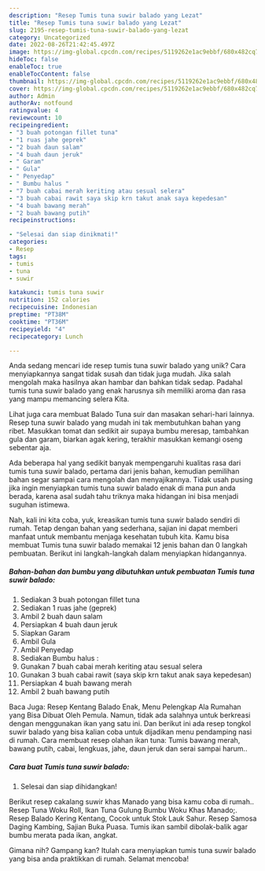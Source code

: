 ```yaml
---
description: "Resep Tumis tuna suwir balado yang Lezat"
title: "Resep Tumis tuna suwir balado yang Lezat"
slug: 2195-resep-tumis-tuna-suwir-balado-yang-lezat
category: Uncategorized
date: 2022-08-26T21:42:45.497Z
image: https://img-global.cpcdn.com/recipes/5119262e1ac9ebbf/680x482cq70/tumis-tuna-suwir-balado-foto-resep-utama.jpg
hideToc: false
enableToc: true
enableTocContent: false
thumbnail: https://img-global.cpcdn.com/recipes/5119262e1ac9ebbf/680x482cq70/tumis-tuna-suwir-balado-foto-resep-utama.jpg
cover: https://img-global.cpcdn.com/recipes/5119262e1ac9ebbf/680x482cq70/tumis-tuna-suwir-balado-foto-resep-utama.jpg
author: Admin
authorAv: notfound
ratingvalue: 4
reviewcount: 10
recipeingredient:
- "3 buah potongan fillet tuna"
- "1 ruas jahe geprek"
- "2 buah daun salam"
- "4 buah daun jeruk"
- " Garam"
- " Gula"
- " Penyedap"
- " Bumbu halus "
- "7 buah cabai merah keriting atau sesual selera"
- "3 buah cabai rawit saya skip krn takut anak saya kepedesan"
- "4 buah bawang merah"
- "2 buah bawang putih"
recipeinstructions:

- "Selesai dan siap dinikmati!"
categories:
- Resep
tags:
- tumis
- tuna
- suwir

katakunci: tumis tuna suwir 
nutrition: 152 calories
recipecuisine: Indonesian
preptime: "PT38M"
cooktime: "PT36M"
recipeyield: "4"
recipecategory: Lunch

---
```





Anda sedang mencari ide resep tumis tuna suwir balado yang unik? Cara menyiapkannya sangat tidak susah dan tidak juga mudah. Jika salah mengolah maka hasilnya akan hambar dan bahkan tidak sedap. Padahal tumis tuna suwir balado yang enak harusnya sih memiliki aroma dan rasa yang mampu memancing selera Kita.





Lihat juga cara membuat Balado Tuna suir dan masakan sehari-hari lainnya. Resep tuna suwir balado yang mudah ini tak membutuhkan bahan yang ribet. Masukkan tomat dan sedikit air supaya bumbu meresap, tambahkan gula dan garam, biarkan agak kering, terakhir masukkan kemangi oseng sebentar aja.

Ada beberapa hal yang sedikit banyak mempengaruhi kualitas rasa dari tumis tuna suwir balado, pertama dari jenis bahan, kemudian pemilihan bahan segar sampai cara mengolah dan menyajikannya. Tidak usah pusing jika ingin menyiapkan tumis tuna suwir balado enak di mana pun anda berada, karena asal sudah tahu triknya maka hidangan ini bisa menjadi suguhan istimewa.






Nah, kali ini kita coba, yuk, kreasikan tumis tuna suwir balado sendiri di rumah. Tetap dengan bahan yang sederhana, sajian ini dapat memberi manfaat untuk membantu menjaga kesehatan tubuh kita. Kamu bisa membuat Tumis tuna suwir balado memakai 12 jenis bahan dan 0 langkah pembuatan. Berikut ini langkah-langkah dalam menyiapkan hidangannya.

<!--inarticleads1-->

##### Bahan-bahan dan bumbu yang dibutuhkan untuk pembuatan Tumis tuna suwir balado:

1. Sediakan 3 buah potongan fillet tuna
1. Sediakan 1 ruas jahe (geprek)
1. Ambil 2 buah daun salam
1. Persiapkan 4 buah daun jeruk
1. Siapkan  Garam
1. Ambil  Gula
1. Ambil  Penyedap
1. Sediakan  Bumbu halus :
1. Gunakan 7 buah cabai merah keriting atau sesual selera
1. Gunakan 3 buah cabai rawit (saya skip krn takut anak saya kepedesan)
1. Persiapkan 4 buah bawang merah
1. Ambil 2 buah bawang putih


Baca Juga: Resep Kentang Balado Enak, Menu Pelengkap Ala Rumahan yang Bisa Dibuat Oleh Pemula. Namun, tidak ada salahnya untuk berkreasi dengan menggunakan ikan yang satu ini. Dan berikut ini ada resep tongkol suwir balado yang bisa kalian coba untuk dijadikan menu pendamping nasi di rumah. Cara membuat resep olahan ikan tuna: Tumis bawang merah, bawang putih, cabai, lengkuas, jahe, daun jeruk dan serai sampai harum.. 

<!--inarticleads2-->

##### Cara buat Tumis tuna suwir balado:


1. Selesai dan siap dihidangkan!

Berikut resep cakalang suwir khas Manado yang bisa kamu coba di rumah.. Resep Tuna Woku Roll, Ikan Tuna Gulung Bumbu Woku Khas Manado;. Resep Balado Kering Kentang, Cocok untuk Stok Lauk Sahur. Resep Samosa Daging Kambing, Sajian Buka Puasa. Tumis ikan sambil dibolak-balik agar bumbu merata pada ikan, angkat. 

Gimana nih? Gampang kan? Itulah cara menyiapkan tumis tuna suwir balado yang bisa anda praktikkan di rumah. Selamat mencoba!
